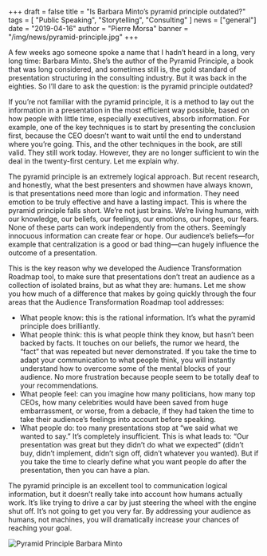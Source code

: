 +++
draft = false
title = "Is Barbara Minto’s pyramid principle outdated?"
tags = [ "Public Speaking", "Storytelling", "Consulting" ]
news = ["general"]
date = "2019-04-16"
author = "Pierre Morsa"
banner = "/img/news/pyramid-principle.jpg"
+++

A few weeks ago someone spoke a name that I hadn’t heard in a long, very long time: Barbara Minto. She’s the author of the Pyramid Principle, a book that was long considered, and sometimes still is, the gold standard of presentation structuring in the consulting industry. But it was back in the eighties. So I’ll dare to ask the question: is the pyramid principle outdated?

If you’re not familiar with the pyramid principle, it is a method to lay out the information in a presentation in the most efficient way possible, based on how people with little time, especially executives, absorb information. For example, one of the key techniques is to start by presenting the conclusion first, because the CEO doesn’t want to wait until the end to understand where you’re going. This, and the other techniques in the book, are still valid. They still work today. However, they are no longer sufficient to win the deal in the twenty-first century. Let me explain why.

The pyramid principle is an extremely logical approach. But recent research, and honestly, what the best presenters and showmen have always known, is that presentations need more than logic and information. They need emotion to be truly effective and have a lasting impact. This is where the pyramid principle falls short. We’re not just brains. We’re living humans, with our knowledge, our beliefs, our feelings, our emotions, our hopes, our fears. None of these parts can work independently from the others. Seemingly innocuous information can create fear or hope. Our audience’s beliefs—for example that centralization is a good or bad thing—can hugely influence the outcome of a presentation.

This is the key reason why we developed the Audience Transformation Roadmap tool, to make sure that presentations don’t treat an audience as a collection of isolated brains, but as what they are: humans. Let me show you how much of a difference that makes by going quickly through the four areas that the Audience Transformation Roadmap tool addresses:


- What people know: this is the rational information. It’s what the pyramid principle does brilliantly.
- What people think: this is what people think they know, but hasn’t been backed by facts. It touches on our beliefs, the rumor we heard, the “fact” that was repeated but never demonstrated. If you take the time to adapt your communication to what people think, you will instantly understand how to overcome some of the mental blocks of your audience. No more frustration because people seem to be totally deaf to your recommendations.
- What people feel: can you imagine how many politicians, how many top CEOs, how many celebrities would have been saved from huge embarrassment, or worse, from a debacle, if they had taken the time to take their audience’s feelings into account before speaking.
- What people do: too many presentations stop at “we said what we wanted to say.” It’s completely insufficient. This is what leads to: “Our presentation was great but they didn’t do what we expected” (didn’t buy, didn’t implement, didn’t sign off, didn’t whatever you wanted). But if you take the time to clearly define what you want people do after the presentation, then you can have a plan.

The pyramid principle is an excellent tool to communication logical information, but it doesn’t really take into account how humans actually work. It’s like trying to drive a car by just steering the wheel with the engine shut off. It’s not going to get you very far. By addressing your audience as humans, not machines, you will dramatically increase your chances of reaching your goal.

![Pyramid Principle Barbara Minto](/img/news/pyramid-principle.jpg)
